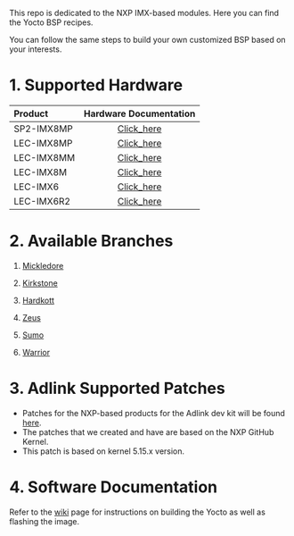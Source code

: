 This repo is dedicated to the NXP IMX-based modules. Here you can find the Yocto BSP recipes.

You can follow the same steps to build your own customized BSP based on your interests.

# 1. Supported Hardware

| Product    |                    Hardware Documentation                    |
| :--------- | :----------------------------------------------------------: |
| SP2-IMX8MP | [Click_here](https://www.adlinktech.com/Products/Panel_PCs_Monitors/Panel_PCs_Monitors/SP2-IMX8_Series?lang=en) |
| LEC-IMX8MP | [Click_here](https://www.adlinktech.com/Products/Computer_on_Modules/SMARC/LEC-IMX8MP?lang=en) |
| LEC-IMX8MM | [Click_here](https://www.adlinktech.com/Products/Computer_on_Modules/SMARC/LEC-IMX8MM?lang=en) |
| LEC-IMX8M  | [Click_here](https://www.adlinktech.com/Products/Computer_on_Modules/SMARC/LEC-IMX8M?lang=en) |
| LEC-IMX6   | [Click_here](https://www.adlinktech.com/Products/Computer_on_Modules/SMARC/LEC-iMX6?lang=en) |
| LEC-IMX6R2 | [Click_here](https://www.adlinktech.com/Products/Computer_on_Modules/SMARC/LEC-iMX6R2?lang=en) |

# 2. Available Branches

1. [Mickledore](https://github.com/ADLINK/meta-adlink-nxp/tree/mickledore)

2. [Kirkstone](https://github.com/ADLINK/meta-adlink-nxp/tree/kirkstone)

3. [Hardkott](https://github.com/ADLINK/meta-adlink-nxp/tree/hardknott)

4. [Zeus](https://github.com/ADLINK/meta-adlink-nxp/tree/zeus)

5. [Sumo](https://github.com/ADLINK/meta-adlink-nxp/tree/sumo)

6. [Warrior](https://github.com/ADLINK/meta-adlink-nxp/tree/warrior)

# 3. Adlink Supported Patches

- Patches for the NXP-based products for the Adlink dev kit will be found [here](https://github.com/ADLINK/meta-adlink-nxp/tree/kirkstone/recipes-kernel/linux/linux-imx).
- The patches that we created and have are based on the NXP GitHub Kernel.
- This patch is based on kernel 5.15.x version.

# 4. Software Documentation

Refer to the [wiki](https://github.com/ADLINK/meta-adlink-nxp/wiki) page for instructions on building the Yocto as well as flashing the image.

